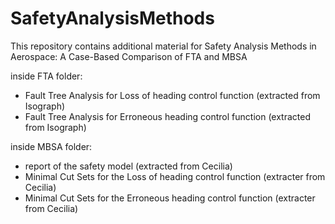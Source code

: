 # SafetyAnalysisMethods
This repository contains additional material for Safety Analysis Methods in Aerospace: A Case-Based Comparison of FTA and MBSA

inside FTA folder:
- Fault Tree Analysis for Loss of heading control function (extracted from Isograph)
- Fault Tree Analysis for Erroneous heading control function (extracted from Isograph)

inside MBSA folder:
- report of the safety model (extracted from Cecilia) 
- Minimal Cut Sets for the Loss of heading control function (extracter from Cecilia)
- Minimal Cut Sets for the Erroneous heading control function (extracter from Cecilia)
  
